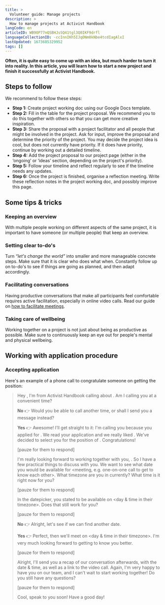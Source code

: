 ```yaml
---
title: >
  Volunteer guide: Manage projects
description: >
  How to manage projects at Activist Handbook
langCode: en
articleID: WB9OP77nQSBHJsSQ41tgl3Q0IKF9drfl
languageCollectionID: -ccInnIKh5IJqONm0kNbe4tcdIagAlxI
lastUpdated: 1673685329952
tags: []
---
```


**Often, it is quite easy to come up with an idea, but much harder to turn it into reality. In this article, you will learn how to start a new project and finish it successfully at Activist Handbook.**

## Steps to follow

We recommend to follow these steps:

-   **Step 1:** Create project working doc using our Google Docs template.
-   **Step 2:** Fill in the table for the project proposal. We recommend you to do this together with others so that you can get more creative inspiration.
-   **Step 3:** Share the proposal with a project facilitator and all people that might be involved in the project. Ask for input, improve the proposal and determine the priority of the project. You may decide the project idea is cool, but does not currently have priority. If it does have priority, continue by working out a detailed timeline.
-   **Step 4:** Add the project proposal to our project page (either in the ‘ongoing’ or ‘ideas’ section, depending on the project's priority).
-   **Step 5:** Follow your timeline and reflect regularly to see if the timeline needs any updates.
-   **Step 6:** Once the project is finished, organise a reflection meeting. Write these reflection notes in the project working doc, and possibly improve this page.

## Some tips & tricks

### Keeping an overview

With multiple people working on different aspects of the same project, it is important to have someone (or multiple people) that keep an overview.

### **Setting clear to-do's**

Turn _“let's change the world”_ into smaller and more manageable concrete steps. Make sure that it is clear who does what when. Constantly follow up on to-do's to see if things are going as planned, and then adapt accordingly.

### **Facilitating conversations**

Having productive conversations that make all participants feel comfortable requires active facilitation, especially in online video calls. Read our guide on [how to facilitate meetings](/support/core/facilitate-meetings).

### Taking care of wellbeing

Working together on a project is not just about being as productive as possible. Make sure to continuously keep an eye out for people's mental and physical wellbeing.

## Working with application procedure

### Accepting application

Here's an example of a phone call to congratulate someone on getting the position:

> Hey <name>, I'm <name> from Activist Handbook calling about <vacancy>. Am I calling you at a convenient time?
> 
> **No** 👉 Would you be able to call another time, or shall I send you a message instead?
> 
> **Yes** 👉 Awesome! I'll get straight to it: I'm calling you because you applied for <vacancy>. We read your application and we really liked <something to like about their application>. We've decided to select you for the position of <vacancy>. Congratulations!
> 
> \[pauze for them to respond\]
> 
> I'm really looking forward to working together with you, <name>. So I have a few practical things to discuss with you. We want to see what date you would be available for <meeting, e.g. one-on-one call to get to know each other>. What timezone are you in currently? What time is it right now for you?
> 
> \[pauze for them to respond\]
> 
> In the datepicker, you stated to be available on <day & time in their timezone>. Does that still work for you?
> 
> \[pauze for them to respond\]
> 
> **No** 👉 Alright, let's see if we can find another date.
> 
> **Yes** 👉 Perfect, then we'll meet on <day & time in their timezone>. I'm very much looking forward to getting to know you better.
> 
> \[pauze for them to respond\]
> 
> Alright, I'll send you a recap of our conversation afterwards, with the date & time, as well as a link to the video call. Again, I'm very happy to have you on our team, and I can't wait to start working together! Do you still have any questions?
> 
> \[pauze for them to respond\]
> 
> Cool, speak to you soon! Have a good day!